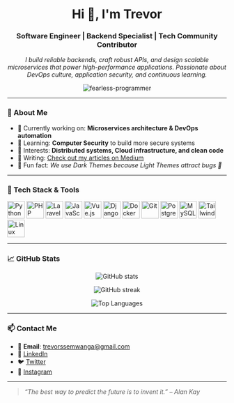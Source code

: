<h1 align="center">Hi 👋, I'm Trevor</h1>
<h3 align="center">Software Engineer | Backend Specialist | Tech Community Contributor</h3>

<p align="center">
  <em>I build reliable backends, craft robust APIs, and design scalable microservices that power high-performance applications. Passionate about DevOps culture, application security, and continuous learning.</em>
</p>

<p align="center">
  <img src="https://komarev.com/ghpvc/?username=fearless-programmer&label=Profile%20views&color=0e75b6&style=flat" alt="fearless-programmer" />
</p>

---

### 🚀 About Me

- 🔭 Currently working on: **Microservices architecture & DevOps automation**
- 🌱 Learning: **Computer Security** to build more secure systems
- 🧠 Interests: **Distributed systems, Cloud infrastructure, and clean code**
- 📖 Writing: [Check out my articles on Medium](https://medium.com/@trevormcdee)
- 🧩 Fun fact: *We use Dark Themes because Light Themes attract bugs 🐛*

---

### 🧰 Tech Stack & Tools

<p align="left">
  <img src="https://cdn.jsdelivr.net/gh/devicons/devicon/icons/python/python-original.svg" width="40" alt="Python" />
  <img src="https://cdn.jsdelivr.net/gh/devicons/devicon/icons/php/php-original.svg" width="40" alt="PHP" />
  <img src="https://cdn.jsdelivr.net/gh/devicons/devicon/icons/laravel/laravel-plain.svg" width="40" alt="Laravel" />
  <img src="https://cdn.jsdelivr.net/gh/devicons/devicon/icons/javascript/javascript-original.svg" width="40" alt="JavaScript" />
  <img src="https://cdn.jsdelivr.net/gh/devicons/devicon/icons/vuejs/vuejs-original.svg" width="40" alt="Vue.js" />
  <img src="https://cdn.jsdelivr.net/gh/devicons/devicon/icons/django/django-plain.svg" width="40" alt="Django" />
  <img src="https://cdn.jsdelivr.net/gh/devicons/devicon/icons/docker/docker-original.svg" width="40" alt="Docker" />
  <img src="https://cdn.jsdelivr.net/gh/devicons/devicon/icons/git/git-original.svg" width="40" alt="Git" />
  <img src="https://cdn.jsdelivr.net/gh/devicons/devicon/icons/postgresql/postgresql-original.svg" width="40" alt="PostgreSQL" />
  <img src="https://cdn.jsdelivr.net/gh/devicons/devicon/icons/mysql/mysql-original.svg" width="40" alt="MySQL" />
  <img src="https://cdn.jsdelivr.net/gh/devicons/devicon/icons/tailwindcss/tailwindcss-plain.svg" width="40" alt="Tailwind" />
  <img src="https://cdn.jsdelivr.net/gh/devicons/devicon/icons/linux/linux-original.svg" width="40" alt="Linux" />
</p>

---

### 📈 GitHub Stats

<p align="center">
  <img src="https://github-readme-stats.vercel.app/api?username=fearless-programmer&show_icons=true&theme=default" alt="GitHub stats" />
</p>

<p align="center">
  <img src="https://github-readme-streak-stats.herokuapp.com/?user=fearless-programmer&" alt="GitHub streak" />
</p>

<p align="center">
  <img src="https://github-readme-stats.vercel.app/api/top-langs?username=fearless-programmer&layout=compact" alt="Top Languages" />
</p>

---

### 📫 Contact Me

- 📧 **Email**: trevorssemwanga@gmail.com  
- 💼 [LinkedIn](https://linkedin.com/in/trevor-mcdaniel)  
- 🐦 [Twitter](https://twitter.com/trevormcdee)  
- 📸 [Instagram](https://instagram.com/trevormcdaniel0)

---

> *“The best way to predict the future is to invent it.” – Alan Kay*

